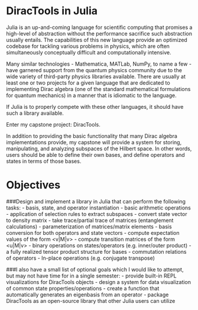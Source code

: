 DiracTools in Julia
===================

Julia is an up-and-coming language for scientific computing that promises a
high-level of abstraction without the performance sacrifice such abstraction
usually entails. The capabilities of this new language provide an optimized
codebase for tackling various problems in physics, which are often
simultaneously conceptually difficult and computationally intensive.

Many similar technologies - Mathematica, MATLab, NumPy, to name a few - have
garnered support from the quantum physics community due to the wide variety of
third-party physics libraries available. There are usually at least one or two
projects for a given language that are dedicated to implementing Dirac algebra
(one of the standard mathematical formulations for quantum mechanics) in a
manner that is idiomatic to the language.

If Julia is to properly compete with these other languages, it should have
such a library available.

Enter my capstone project: DiracTools.

In addition to providing the basic functionality that many Dirac algebra
implementations provide, my capstone will provide a system for storing,
manipulating, and analyzing subspaces of the Hilbert space. In other words,
users should be able to define their own bases, and define operators and
states in terms of those bases.

Objectives
==========

###Design and implement a library in Julia that can perform the following tasks:
	- basis, state, and operator instantiation
	- basic arithmetic operations 
	- application of selection rules to extract subspaces
	- convert state vector to density matrix
	- take trace/partial trace of matrices (entanglement calculations)
	- parameterization of matrices/matrix elements
	- basis conversion for both operators and state vectors
	- compute expectation values of the form <v|M|v>
	- compute transition matrices of the form <u|M|v>
	- binary operations on states/operators (e.g. inner/outer product)
	- a fully realized tensor product structure for bases
	- commutation relations of operators
	- In-place operations (e.g. conjugate transpose)

###I also have a small list of optional goals which I would like to attempt, but may not have time for in a single semester:
	- provide built-in REPL visualizations for DiracTools objects
	- design a system for data visualization of common state properties/operations
	- create a function that automatically generates an eigenbasis from an operator
	- package DiracTools as an open-source library that other Julia users can utilize